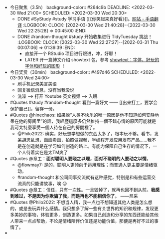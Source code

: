 - 今日聚焦（3.5h）
  background-color:: #264c9b
  DEADLINE: <2022-03-30 Wed 21:00>
  SCHEDULED: <2022-03-30 Wed 20:30>
	- DONE #SyStudy #study 学习手语 [[《你笑起来真好看》]]。[网站 - 手语翻译](https://shouyu.bmcx.com/)
	  :LOGBOOK:
	  CLOCK: [2022-03-30 Wed 21:40:28]--[2022-03-30 Wed 22:25:28] =>  00:45:00
	  :END:
	- DONE #random-thought #study 开始收集进行 TidyTuesday 挑战！
	  :LOGBOOK:
	  CLOCK: [2022-03-30 Wed 22:27:27]--[2022-03-31 Thu 00:07:06] =>  01:39:39
	  :END:
		- 直接开一个 RStudio 项目进行跟进，冲，好耶！
		- LATER 开一篇博文介绍 showtext 包，参考 [showtext：字体，好玩的字体和好玩的图形](https://cosx.org/2014/01/showtext-interesting-fonts-and-graphs/ ) ！
- 今日奖赏（30min）
  background-color:: #497d46
  SCHEDULED: <2022-03-30 Wed 24:00>
	- 刷手机记录美言美语
	- 回复微信消息，没有当我没说
	- 洗澡 --> 打开 Youtube 英文视频 --> 入眠
- #Quotes #study #random-thought 看到一篇好文 —— [[出来打工，要学会保护自己]]，留存一份。
- #Quotes @hinechaos: 如果說“人类不快乐的唯一原因是他不知道如何安静地呆在他的房间里”的話，我經歷這麼多仍然維持一個不錯心情的原因可能就是我可太特麼享受一個人待在自己的房間裡了。
	- @Philo2022: 确实，好玩想学想做的东西太多了，根本玩不够。看书，发呆胡思乱想，画画卖画，拍照做视频，学编程开发应用发布产品……我不是在创造就是在学习如何创造的路上。有能力保障自己生存的情况下，一个人待着实在是太TM爽了
- #Quotes @章工：**面对聪明人要晓之以理，面对不聪明的人要动之以情**。
	- @flowmay7: 是的，聪明人更倾向于运用理性；而普通人更主要是情绪驱动。
	- #random-thought 和公司同事交流就有这种感觉，特别是和有些运营交流真的只能讲故事，唉 😔
- #Quotes @章工：信任，只有一次性。一旦毁掉了，就再也回不到从前。**我感到难过，不是因为你欺骗了我，而是再也不能相信你了**。 ——尼采
- #Quotes @Philo2022: 不想当人精，我一点也不想知道其他人类是怎么想的，或是去玩弄什么感情。我只想多了解一些有关世界的知识和规律，发现更多美妙的事物，体验更多，创造更多。如果自己创造和分享的东西还能给其他人带来一点点帮助，不论是情绪陪伴价值还是功能价值，那便是再好不过的事情了。
-